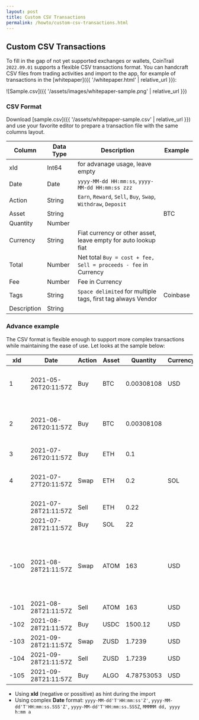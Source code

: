 ```yaml
---
layout: post
title: Custom CSV Transactions
permalink: /howto/custom-csv-transactions.html
---
```

## Custom CSV Transactions

To fill in the gap of not yet supported exchanges or wallets, CoinTrail `2022.09.01` supports a flexible CSV transactions format. You can handcraft CSV files from trading activities and import to the app, for example of transactions in the [whitepaper]({{ '/whitepaper.html' | relative_url }}):

![Sample.csv]({{ '/assets/images/whitepaper-sample.png' | relative_url }})

### CSV Format

Download [sample.csv]({{ '/assets/whitepaper-sample.csv' | relative_url }}) and use your favorite editor to prepare a transaction file with the same columns layout.

| Column       | Data Type   | Description | Example     |
|--------------|-------------|-------------|-------------|
| xId          | Int64       | for advanage usage, leave empty |             |
| Date         | Date        | `yyyy-MM-dd HH:mm:ss`, `yyyy-MM-dd HH:mm:ss zzz` |             |
| Action       | String      | `Earn`, `Reward`, `Sell`, `Buy`, `Swap`, `Withdraw`, `Deposit` |             |
| Asset        | String      |             | BTC         |
| Quantity     | Number      |             |             |
| Currency     | String      | Fiat currency or other asset, leave empty for auto lookup fiat|             |
| Total        | Number      | Net total `Buy = cost + fee, Sell = proceeds - fee` in Currency|             |
| Fee          | Number      | Fee in Currency|             |
| Tags         | String      | `Space delimited` for multiple tags, first tag always Vendor| Coinbase |
| Description  | String      |             |             |

### Advance example

The CSV format is flexible enough to support more complex transactions while maintaining the ease of use. Let looks at the sample below:

| xId | Date | Action | Asset | Quantity | Currency | Total | Fee | Tags | Description |
|-----|------|--------|-------|----------|----------|-------|-----|------|-------------|
|1|2021-05-26T20:11:57Z|Buy|BTC|0.00308108|USD|200|1.0||`Buy` BTC with known cost basic, `Currency = USD`|
|2|2021-06-26T20:11:57Z|Buy|BTC|0.00308108|||||`Buy` BTC with unknown cost basic, `Currency = empty`|
|3|2021-07-26T20:11:57Z|Buy|ETH|0.1||||||
|4|2021-07-27T20:11:57Z|Swap|ETH|0.2|SOL|20|0.5|Huobi|`Swap` ETH for SOL in single row, `Currency = SOL`|
| |2021-07-28T21:11:57Z|Sell|ETH|0.22||||Huobi||
| |2021-07-28T21:11:57Z|Buy|SOL|22||||Huobi||
|-100|2021-08-28T21:11:57Z|Swap|ATOM|163|USD|1500.12|30.45|Binance|`Swap` ATOM with known cost basic in 3 different rows, `negative xId` and `same Date`|
|-101|2021-08-28T21:11:57Z|Sell|ATOM|163|USD|1500.12|0|Binance||
|-102|2021-08-28T21:11:57Z|Buy|USDC|1500.12|USD|1500.12|0|Binance||
|-103|2021-09-28T21:11:57Z|Swap|ZUSD|1.7239|USD|1.7239||Binance|`Swap` ZUSD for ALGO|
|-104|2021-09-28T21:11:57Z|Sell|ZUSD|1.7239|USD|1.7239|0|Binance||
|-105|2021-09-28T21:11:57Z|Buy|ALGO|4.78753053|USD|1.7239|0.004|Binance||

- Using **xId** (negative or possitive) as hint during the import
- Using complex **Date** format: `yyyy-MM-dd'T'HH:mm:ss'Z'`, `yyyy-MM-dd'T'HH:mm:ss.SSS'Z'`, `yyyy-MM-dd'T'HH:mm:ss.SSSZ`, `MMMMM dd, yyyy h:mm a`
